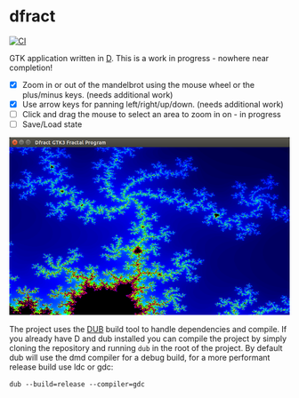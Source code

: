 dfract
======

[![CI](https://github.com/SingingBush/dfract/actions/workflows/dlang.yml/badge.svg)](https://github.com/SingingBush/dfract/actions/workflows/dlang.yml)

GTK application written in [D](http://dlang.org). This is a work in progress - nowhere near completion!

- [x] Zoom in or out of the mandelbrot using the mouse wheel or the plus/minus keys. (needs additional work)
- [x] Use arrow keys for panning left/right/up/down. (needs additional work)
- [ ] Click and drag the mouse to select an area to zoom in on - in progress
- [ ] Save/Load state

![](screenshot.png "")

The project uses the [DUB](http://code.dlang.org/download) build tool to handle dependencies and compile. If you already have D and dub installed you can compile the project by simply cloning the repository and running `dub` in the root of the project. By default dub will use the dmd compiler for a debug build, for a more performant release build use ldc or gdc:

```
dub --build=release --compiler=gdc
```
